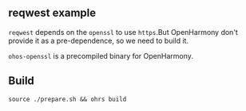 ## reqwest example

`reqwest` depends on the `openssl` to use `https`.But OpenHarmony don't provide it as a pre-dependence, so we need to build it.

`ohos-openssl` is a precompiled binary for OpenHarmony.

## Build

```shell
source ./prepare.sh && ohrs build
```